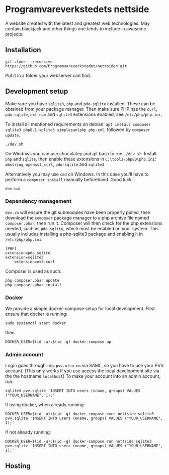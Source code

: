 # Programvareverkstedets nettside

A website created with the latest and greatest web technologies.
May contain blackjack and other things one tends to include in awesome projects.

## Installation

	git clone --recursive https://github.com/Programvareverkstedet/nettsiden.git

Put it in a folder your webserver can find.

## Development setup

Make sure you have `sqlite3`, `php` and `pdo-sqlite` installed.
These can be obtained from your package manager.
Then make sure PHP has the `curl`, `pdo-sqlite`, `ext-dom` and `sqlite3` extensions enabled, see `/etc/php/php.ini`.

To install all mentioned requirements on debian: `apt install composer sqlite3 php8.1-sqlite3 simplesamlphp php-xml`, followed by `composer update`.

	./dev.sh

On Windows you can use chocolatey and git bash to run `./dev.sh`.
Install `php` and `sqlite`, then enable these extensions in `C:\tools\php80\php.ini`:
`mbstring`, `openssl`, `curl`, `pdo-sqlite` and `sqlite3`

Alternatively you may use `cmd` on Windows.
In this case you'll have to perform a `composer install` manually beforehand.
Good luck.

	dev.bat


### Dependency management

`dev.sh` will ensure the git submodules have been properly pulled, then download the `composer` package manager to a php archive file named `composer.phar`, then run it.
Composer will then check for the php extensions needed, such as `pdo_sqlite`, which must be enabled on your system.
This usually includes installing a php-sqlite3 package and enabling it in `/etc/php/php.ini`:

    [PHP]
    extension=pdo_sqlite
    extension=sqlite3
		extension=ext-curl

Composer is used as such:

    php composer.phar update
    php composer.phar install


### Docker

We provide a simple docker-compose setup for local development.
First ensure that docker is running:

	sudo systemctl start docker

then

	DOCKER_USER=$(id -u):$(id -g) docker-compose up


### Admin account

Login goes through `idp.pvv.ntnu.no` via SAML, so you have to use your PVV account.
(This only works if you use access the local development site via the the hostname `localhost`)
To make your account into an admin account, run:

    sqlite3 pvv.sqlite 'INSERT INTO users (uname, groups) VALUES ("YOUR_USERNAME", 1);'

If using docker, when already running:

    DOCKER_USER=$(id -u):$(id -g) docker-compose exec nettside sqlite3 pvv.sqlite 'INSERT INTO users (uname, groups) VALUES ("YOUR_USERNAME", 1);'

If not already running:

    DOCKER_USER=$(id -u):$(id -g) docker-compose run nettside sqlite3 pvv.sqlite 'INSERT INTO users (uname, groups) VALUES ("YOUR_USERNAME", 1);'


## Hosting
